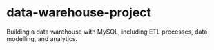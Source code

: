 # data-warehouse-project
Building a data warehouse with MySQL, including ETL processes, data modelling, and analytics.
